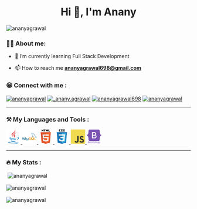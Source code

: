 <h1 align="center">Hi 👋, I'm Anany</h1>

<p align="left"> <img src="https://komarev.com/ghpvc/?username=ananyagrawal&label=Profile%20views&color=0e75b6&style=flat" alt="ananyagrawal" /> </p>

### 👨‍💻 About me:

- 🌱 I’m currently learning Full Stack Development

- 📫 How to reach me **ananyagrawal698@gmail.com**

### 😁 Connect with me :

<p align="left">
<a href="https://linkedin.com/in/ananyagrawal" target="blank"><img align="center" src="https://raw.githubusercontent.com/rahuldkjain/github-profile-readme-generator/master/src/images/icons/Social/linked-in-alt.svg" alt="ananyagrawal" height="30" width="40" /></a>
<a href="https://instagram.com/_anany.agrawal" target="blank"><img align="center" src="https://raw.githubusercontent.com/rahuldkjain/github-profile-readme-generator/master/src/images/icons/Social/instagram.svg" alt="_anany.agrawal" height="30" width="40" /></a>
<a href="https://www.hackerrank.com/ananyagrawal698" target="blank"><img align="center" src="https://raw.githubusercontent.com/rahuldkjain/github-profile-readme-generator/master/src/images/icons/Social/hackerrank.svg" alt="ananyagrawal698" height="30" width="40" /></a>
<a href="https://www.leetcode.com/ananyagrawal" target="blank"><img align="center" src="https://raw.githubusercontent.com/rahuldkjain/github-profile-readme-generator/master/src/images/icons/Social/leet-code.svg" alt="ananyagrawal" height="30" width="40" /></a>
</p>

---

### ⚒️ My Languages and Tools :

<p align="left"> <a href="https://www.java.com" target="_blank" rel="noreferrer"> <img src="https://raw.githubusercontent.com/devicons/devicon/master/icons/java/java-original.svg" alt="java" width="40" height="40"/> <a href="https://www.mysql.com/" target="_blank" rel="noreferrer"> <img src="https://raw.githubusercontent.com/devicons/devicon/master/icons/mysql/mysql-original-wordmark.svg" alt="mysql" width="40" height="40"/> </a> <a href="https://www.w3.org/html/" target="_blank" rel="noreferrer"> <img src="https://raw.githubusercontent.com/devicons/devicon/master/icons/html5/html5-original-wordmark.svg" alt="html5" width="40" height="40"/> </a> <a href="https://www.w3schools.com/css/" target="_blank" rel="noreferrer"> <img src="https://raw.githubusercontent.com/devicons/devicon/master/icons/css3/css3-original-wordmark.svg" alt="css3" width="40" height="40"/> </a> </a> <a href="https://developer.mozilla.org/en-US/docs/Web/JavaScript" target="_blank" rel="noreferrer"> <img src="https://raw.githubusercontent.com/devicons/devicon/master/icons/javascript/javascript-original.svg" alt="javascript" width="40" height="40"/> </a> <a href="https://getbootstrap.com" target="_blank" rel="noreferrer"> <img src="https://raw.githubusercontent.com/devicons/devicon/master/icons/bootstrap/bootstrap-plain-wordmark.svg" alt="bootstrap" width="40" height="40"/> </a>  </p>  

--- 
### :fire: My Stats :

<p>&nbsp;<img align="center" src="https://github-readme-stats.vercel.app/api?username=ananyagrawal&show_icons=true&locale=en" alt="ananyagrawal" /></p>

<p><img align="center" src="https://github-readme-streak-stats.herokuapp.com/?user=ananyagrawal&" alt="ananyagrawal" /></p>

<p><img align="center" src="https://github-readme-stats.vercel.app/api/top-langs?username=ananyagrawal&show_icons=true&locale=en&layout=compact" alt="ananyagrawal" /></p>
